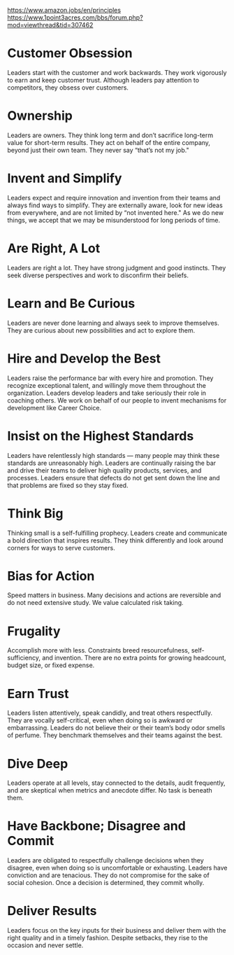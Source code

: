 https://www.amazon.jobs/en/principles
https://www.1point3acres.com/bbs/forum.php?mod=viewthread&tid=307462


# Customer Obsession
Leaders start with the customer and work backwards. They work vigorously to earn and keep customer trust. Although leaders pay attention to competitors, they obsess over customers.

# Ownership
Leaders are owners. They think long term and don’t sacrifice long-term value for short-term results. They act on behalf of the entire company, beyond just their own team. They never say “that’s not my job."

# Invent and Simplify
Leaders expect and require innovation and invention from their teams and always find ways to simplify. They are externally aware, look for new ideas from everywhere, and are not limited by “not invented here." As we do new things, we accept that we may be misunderstood for long periods of time.

# Are Right, A Lot
Leaders are right a lot. They have strong judgment and good instincts. They seek diverse perspectives and work to disconfirm their beliefs.

# Learn and Be Curious
Leaders are never done learning and always seek to improve themselves. They are curious about new possibilities and act to explore them.

# Hire and Develop the Best
Leaders raise the performance bar with every hire and promotion. They recognize exceptional talent, and willingly move them throughout the organization. Leaders develop leaders and take seriously their role in coaching others. We work on behalf of our people to invent mechanisms for development like Career Choice.

# Insist on the Highest Standards
Leaders have relentlessly high standards — many people may think these standards are unreasonably high. Leaders are continually raising the bar and drive their teams to deliver high quality products, services, and processes. Leaders ensure that defects do not get sent down the line and that problems are fixed so they stay fixed.

# Think Big
Thinking small is a self-fulfilling prophecy. Leaders create and communicate a bold direction that inspires results. They think differently and look around corners for ways to serve customers.

# Bias for Action
Speed matters in business. Many decisions and actions are reversible and do not need extensive study. We value calculated risk taking. 

# Frugality
Accomplish more with less. Constraints breed resourcefulness, self-sufficiency, and invention. There are no extra points for growing headcount, budget size, or fixed expense.

# Earn Trust
Leaders listen attentively, speak candidly, and treat others respectfully. They are vocally self-critical, even when doing so is awkward or embarrassing. Leaders do not believe their or their team’s body odor smells of perfume. They benchmark themselves and their teams against the best.

# Dive Deep
Leaders operate at all levels, stay connected to the details, audit frequently, and are skeptical when metrics and anecdote differ. No task is beneath them.

# Have Backbone; Disagree and Commit
Leaders are obligated to respectfully challenge decisions when they disagree, even when doing so is uncomfortable or exhausting. Leaders have conviction and are tenacious. They do not compromise for the sake of social cohesion. Once a decision is determined, they commit wholly.

# Deliver Results
Leaders focus on the key inputs for their business and deliver them with the right quality and in a timely fashion. Despite setbacks, they rise to the occasion and never settle.
